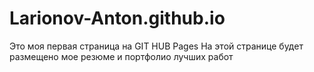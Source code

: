# Larionov-Anton.github.io
Это моя первая страница на GIT HUB Pages
На этой странице будет размещено мое резюме и портфолио лучших работ
